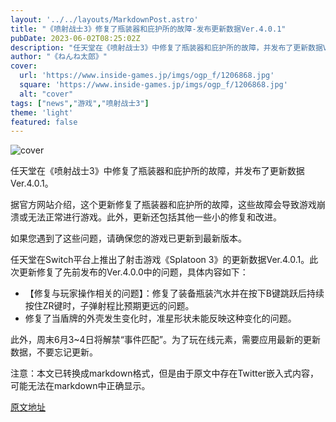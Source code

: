 ```yaml
---
layout: '../../layouts/MarkdownPost.astro'
title: "《喷射战士3》修复了瓶装器和庇护所的故障-发布更新数据Ver.4.0.1"
pubDate: 2023-06-02T08:25:02Z
description: "任天堂在《喷射战士3》中修复了瓶装器和庇护所的故障，并发布了更新数据Ver.4.0.1。"
author: "《ねんね太郎》"
cover:
  url: 'https://www.inside-games.jp/imgs/ogp_f/1206868.jpg'
  square: 'https://www.inside-games.jp/imgs/ogp_f/1206868.jpg'
  alt: "cover"
tags: ["news","游戏","喷射战士3"]
theme: 'light'
featured: false
---
```


![cover](https://www.inside-games.jp/imgs/ogp_f/1206868.jpg)

任天堂在《喷射战士3》中修复了瓶装器和庇护所的故障，并发布了更新数据Ver.4.0.1。

据官方网站介绍，这个更新修复了瓶装器和庇护所的故障，这些故障会导致游戏崩溃或无法正常进行游戏。此外，更新还包括其他一些小的修复和改进。

如果您遇到了这些问题，请确保您的游戏已更新到最新版本。

任天堂在Switch平台上推出了射击游戏《Splatoon 3》的更新数据Ver.4.0.1。此次更新修复了先前发布的Ver.4.0.0中的问题，具体内容如下：

- 【修复与玩家操作相关的问题】：修复了装备瓶装汽水并在按下B键跳跃后持续按住ZR键时，子弹射程比预期更远的问题。
- 修复了当盾牌的外壳发生变化时，准星形状未能反映这种变化的问题。

此外，周末6月3~4日将解禁“事件匹配”。为了玩在线元素，需要应用最新的更新数据，不要忘记更新。

注意：本文已转换成markdown格式，但是由于原文中存在Twitter嵌入式内容，可能无法在markdown中正确显示。

  [原文地址](https://www.inside-games.jp/article/2023/06/02/146344.html)